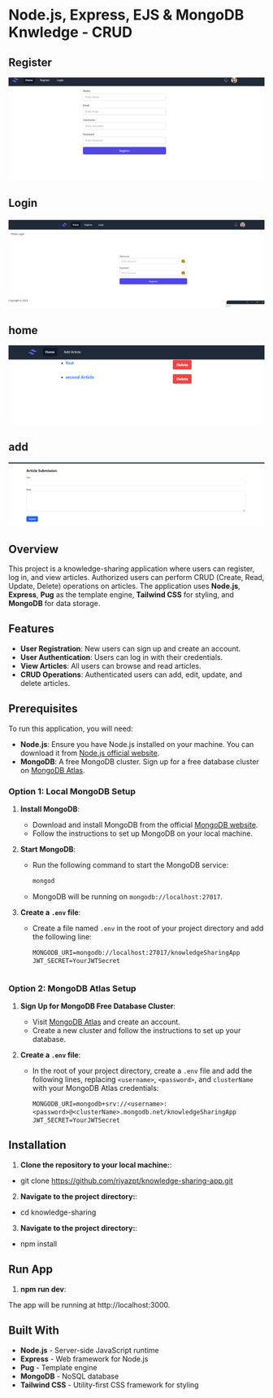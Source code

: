 # Node.js, Express, EJS & MongoDB Knwledge - CRUD


## Register
![Register Page Screenshot](public/register.jpg)
## Login
![login Page Screenshot](public/login.jpg)
## home
![login Page Screenshot](public/home.png)
## add
![login Page Screenshot](public/add.png)

## Overview

This project is a knowledge-sharing application where users can register, log in, and view articles. Authorized users can perform CRUD (Create, Read, Update, Delete) operations on articles. The application uses **Node.js**, **Express**, **Pug** as the template engine, **Tailwind CSS** for styling, and **MongoDB** for data storage.
## Features

- **User Registration**: New users can sign up and create an account.
- **User Authentication**: Users can log in with their credentials.
- **View Articles**: All users can browse and read articles.
- **CRUD Operations**: Authenticated users can add, edit, update, and delete articles.

## Prerequisites

To run this application, you will need:

- **Node.js**: Ensure you have Node.js installed on your machine. You can download it from [Node.js official website](https://nodejs.org/).
- **MongoDB**: A free MongoDB cluster. Sign up for a free database cluster on [MongoDB Atlas](https://www.mongodb.com/cloud/atlas).

### Option 1: Local MongoDB Setup

1. **Install MongoDB**:
   - Download and install MongoDB from the official [MongoDB website](https://www.mongodb.com/try/download/community).
   - Follow the instructions to set up MongoDB on your local machine.

2. **Start MongoDB**:
   - Run the following command to start the MongoDB service:
     ```bash
     mongod
     ```
   - MongoDB will be running on `mongodb://localhost:27017`.

3. **Create a `.env` file**:
   - Create a file named `.env` in the root of your project directory and add the following line:
     ```plaintext
     MONGODB_URI=mongodb://localhost:27017/knowledgeSharingApp
     JWT_SECRET=YourJWTSecret
   ```
### Option 2: MongoDB Atlas Setup

1. **Sign Up for MongoDB Free Database Cluster**:
   - Visit [MongoDB Atlas](https://www.mongodb.com/cloud/atlas) and create an account.
   - Create a new cluster and follow the instructions to set up your database.

2. **Create a `.env` file**:
   - In the root of your project directory, create a `.env` file and add the following lines, replacing `<username>`, `<password>`, and `clusterName` with your MongoDB Atlas credentials:
     ```plaintext
     MONGODB_URI=mongodb+srv://<username>:<password>@<clusterName>.mongodb.net/knowledgeSharingApp
     JWT_SECRET=YourJWTSecret
     ```

## Installation

1. **Clone the repository to your local machine:**:

- git clone https://github.com/riyazpt/knowledge-sharing-app.git

2. **Navigate to the project directory:**:

- cd knowledge-sharing

3. **Navigate to the project directory:**:

- npm install

## Run App

1. **npm run dev**:


The app will be running at http://localhost:3000.

## Built With

- **Node.js** - Server-side JavaScript runtime
- **Express** - Web framework for Node.js
- **Pug** - Template engine
- **MongoDB** - NoSQL database
- **Tailwind CSS** - Utility-first CSS framework for styling

